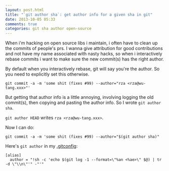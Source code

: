 ```yaml
---
layout: post.html
title: "`git author sha`: get author info for a given sha in git"
date: 2013-10-05 05:33
comments: true
categories: git sha author open-source
---
```


When i'm hacking on open source libs i maintain, i often have to clean up the
commits of people's prs. I wanna give attribution for good contributions and
not have my name associated with nasty hacks, so when i interactively rebase
commits i want to make sure the new commit(s) has the right author.

By default when you interactively rebase, git will say you're the author. So
you need to explicitly set this otherwise.

`git commit -a -m 'some shit (fixes #99) --author="rza <rza@wu-tang.xxx>"'`

But getting that author info is a little annoying, involving logging the old
commit(s), then copying and pasting the author info. So I wrote `git author sha`.

`git author HEAD` writes `rza <rza@wu-tang.xxx>`.

Now I can do:

`git commit -a -m 'some shit (fixes #99) --author="$(git author sha)"`

Here's `git author` in my [.gitconfig](https://github.com/travisjeffery/dotfiles/blob/master/.gitconfig):

```
[alias]
  author = "!sh -c 'echo $(git log -1 --format=\"%an <%ae>\" $@) | tr -d \"\\n\"'" -"'"
```
